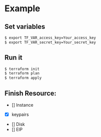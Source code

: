 Example
==================

Set variables
---------------------
```sh
$ export TF_VAR_access_key=Your_access_key
$ export TF_VAR_secret_key=Your_secret_key
```

Run it
---------------------
```sh
$ terraform init
$ terraform plan
$ terraform apply
```



## Finish Resource:

- [] Instance
- [x] keypairs
- [] Disk
- [] EIP